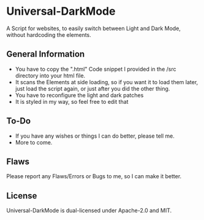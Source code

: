 # Universal-DarkMode
A Script for websites, to easily switch between Light and Dark Mode, without hardcoding the elements.

## General Information
  - You have to copy the ".html" Code snippet I provided in the /src directory into your html file.
  - It scans the Elements at side loading, so if you want it to load them later, just load the script again, or just after you did the other thing.
  - You have to reconfigure the light and dark patches
  - It is styled in my way, so feel free to edit that

## To-Do
  - If you have any wishes or things I can do better, please tell me.
  - More to come.

## Flaws
  Please report any Flaws/Errors or Bugs to me, so I can make it better.

## License

Universal-DarkMode is dual-licensed under Apache-2.0 and MIT.
